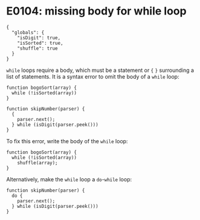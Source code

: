 # E0104: missing body for while loop

```config-for-examples
{
  "globals": {
    "isDigit": true,
    "isSorted": true,
    "shuffle": true
  }
}
```

`while` loops require a body, which must be a statement or `{` `}` surrounding a
list of statements. It is a syntax error to omit the body of a `while` loop:

    function bogoSort(array) {
      while (!isSorted(array))
    }

    function skipNumber(parser) {
      {
        parser.next();
      } while (isDigit(parser.peek()))
    }

To fix this error, write the body of the `while` loop:

    function bogoSort(array) {
      while (!isSorted(array))
        shuffle(array);
    }

Alternatively, make the `while` loop a `do`-`while` loop:

    function skipNumber(parser) {
      do {
        parser.next();
      } while (isDigit(parser.peek()))
    }
